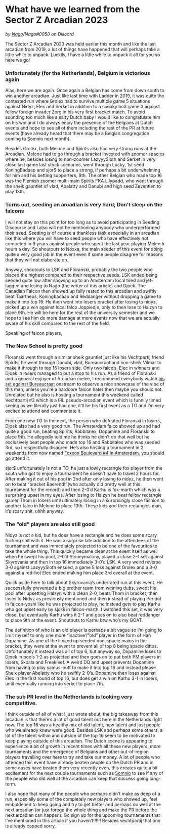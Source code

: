 # What have we learned from the Sector Z Arcadian 2023
*by [Nago](http://cisinthiseconomy.com)/Nago#0050 on Discord*

The Sector Z Arcadian 2023 was held earlier this month and like the last arcadian from 2019, a lot of things have happened that will perhaps take a little while to unpack. Luckily, I have a little while to unpack it all for you so here we go!

### Unfortunately (for the Netherlands), Belgium is victorious again

Alas, here we are again. Once again a Belgian has come from down south to win another arcadian. Just like last time with Ladder in 2019, it was quite the contested run where Grolex had to survive multiple game 5 situations against Nidyz, Elec and Serket in addition to a sneaky bo3 game 3 against fellow foreign invader Zorg in his very first bracket match. To avoid sounding too much like a salty Dutch baby I would like to congratulate him on his win and I do always enjoy the presence of the Belgians at Dutch events and hope to see all of them including the rest of the PR at future events (have already heard that there may be a Belgian congregation coming to Somnio next month).

Besides Grolex, both Melone and Spirits also had very strong runs at the Arcadian. Melone had to go through a bracket invested with zoomer spacies where he, besides losing to non-zoomer LazyyySloth and Serket in very close last game last stock scenarios, went through Lucky, 1st seed KoningBadaap and sjor$ to place a strong, if perhaps a bit underwhelming for him and his betting supporters, 9th. The other Belgian who made top 16 was the Flemish zoomer multi-main Spirits FKA Lilypadd, who went through the sheik gauntlet of vlad, Abelatty and Danubi and high seed Zeventien to play 13th. 

### Turns out, seeding an arcadian is very hard; Don’t sleep on the falcons

I will not stay on this point for too long as to avoid participating in Seeding Discourse and I also will not be mentioning anybody who underperformed their seed. Seeding is of course a thankless task especially in an arcadian like this where you will have to seed people who have effectively not competed in 3 years against people who spent the last year playing Melee 5 hours a day. So shoutouts to Noxxa, the main seeder of this event for doing quite a very good job in the event even if some people disagree for reasons that they will not elaborate on. 
 
Anyway, shoutouts to LSK and Floranski, probably the two people who placed the highest compared to their respective seeds. LSK ended being seeded quite low after showing up to an Amsterdam local tired and jet-lagged and losing to Nago (the writer of this article) and Djoek. The Canadian Falcon then showed up fully rested to this arcadian and swiftly beat Taartneus, Koningbadaap and Reddanger without dropping a game to make it into top 16. He then went into losers bracket after losing to nidyz, picked up a win against local falco Joppiedje, only to then lose to Halzyn to place 9th. He will be here for the rest of the university semester and we hope to see him do more damage at more events now that we are actually aware of his skill compared to the rest of the field. 

Speaking of falcon players,

### The New School is pretty good

Floranski went through a similar sheik gauntlet just like his Vechtpartij friend Spirits, he went through Danubi, vlad, Bureaucraat and non-sheik Vilmar to make it through to top 16 losers side. Only two falco’s, Elec in winners and Djoek in losers managed to put a stop to his run. As a friend of Floranski and a general enjoyer of Arcadian melee, I recommend everybody watch [his set against Bureaucraat](https://www.youtube.com/watch?v=5NHFbHFZIWU) onstream to observe a nice showcase of the vibe of this man, unless you're a hardcore falcon hater then maybe you should not. Unrelated but he also is hosting a tournament this weekend called Vechtpartij #3 which is a IRL pseudo-arcadian event which is funnily timed seeing as we literally just had one, it’ll be his first event as a TO and I’m very excited to attend and commentate it.

From one new TO to the next, the person who defeated Floranski in losers, Djoek also had a very good run. The Amsterdam falco showed up and had quite a good run, beating Spirits, Rabbitalex, Dopamine and Floranski to place 9th. He allegedly told me he thinks he didn’t do that well but he exclusively beat people who made top 16 and Rabbitalex who was seeded 3rd, so I respectfully disagree. He’s also hosting a tournament in 2 weekends from now named [Foxxon Boulevard #4 in Amsterdam](https://www.start.gg/tournament/foxxon-boulevard-4/details), you should go attend it.

sjor$ unfortunately is not a TO, he just a lowly rectangle fox player from the south who got to enjoy a tournament he doesn’t have to travel 2 hours for. After making it out of his pool in 2nd after only losing to nidyz, he then went on to beat “bracket Baerendt”(who actually did pretty well at this tournament for the record) and then 2-0’d Karhu is fox-marth which was a surprising upset in my eyes. After losing to Halzyn he beat fellow rectangle gamer Thom in losers until ultimately losing in a surprisingly close fashion to another falco in Melone to place 13th. These kids and their rectangles man, it’s scary shit, uhhh anyway.

### The “old” players are also still good

Nidyz is not a kid, but he does have a rectangle and he does some scary fucking shit with it. He was a surprise late addition to the attendees of the tournament and was immediately projected to be one of the favourites to take the whole thing. This quickly became clear at the event itself as well when he swept his pool, 2-0’d Stoneymalony, played a close 2-1 set against Skyrovania and then in top 16 immediately 3-0’d LSK. A very weird reverse 3-0 against LazyyySloth ensued, a game 5 loss against Grolex and a 3-0 against a red-hot Elec ended making him place 3rd overall at the event.

Quick aside here to talk about Skyrovania’s underrated run at this event. He successfully prevented a big brother team from winning dubs, swept his pool after upsetting Halzyn with a clean 2-0, beats Thom in bracket, then loses to Nidyz as previously mentioned and then instead of playing Peridot in falcon-yoshi like he was projected to play, he instead gets to play Karhu who got upset early by sjor$ in falcon-marth. I watched this set, it was very close, but eventually Karhu wins it 2-1 and goes on to also beat reddanger to place 9th at the event. Shoutouts to Karhu btw who’s my GOAT.

The definition of who is an old player is perhaps a bit vague so I’m going to limit myself to only one more “inactive”/”old” player in the form of Han Dopamine. As one of the limited op seeded non-spacie mains in the bracket, they were at the event to prevent all of top 8 being spacie dittos. Unfortunately it instead was all of top 6, but anyway so, Dopamine loses to Djoek in pools 1-2 as projected and then goes on to put both PM players in losers, Skoala and Freekleef. A weird DQ and upset prevents Dopamine from having to play samus-puff to make it into top 16 and instead please Sheik player Abelatty who he swiftly 2-0’s. Dopamine then loses against Elec in the first round of top 16, but does get a win on Karhu 3-1 in losers, until eventually running into serket to place 7th. 

###  The sub PR level in the Netherlands is looking very competitive.

I think outside of all of what I just wrote about, the big takeaway from this arcadian is that there’s a lot of good talent out here in the Netherlands right now. The top 16 was a healthy mix of old talent, new talent and just people who we already knew were good. Besides LSK and perhaps some others, a lot of the talent within and outside of the top 16 seem to be motivated to keep playing outside of this arcadian. The Dutch scene is appearing to experience a bit of growth in recent times with all these new players, more tournaments and the emergence of Belgians and other out-of-region players travelling over here to try and take our money. A lot of people who attended this event have already beaten people on the Dutch PR and in some cases have beaten them very recently even, this creates quite a bit excitement for the next couple tournaments such as [Somnio](https://www.start.gg/tournament/somnio/details) to see if any of the people who did well at the arcadian can keep that success going long-term. 

I also hope that many of the people who perhaps didn’t make as deep of a run, especially some of the completely new players who showed up, feel emboldened to keep going and try to get better and perhaps do well at the next arcadian (or just forego the whole thing and make the PR before the next arcadian can happen). Go sign up for the upcoming tournaments that I’ve mentioned in this article if you haven’t!!!!!! Besides vechtpartij that one is already capped sorry.
